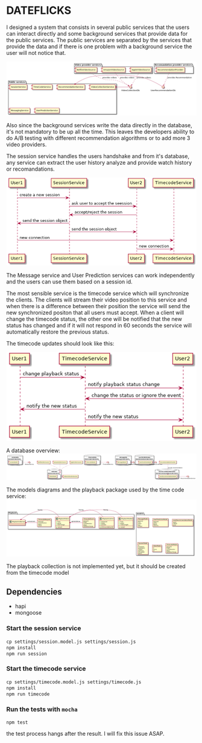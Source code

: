DATEFLICKS
==============


I designed a system that consists in several public services that the users can interact directly and some background services that provide data for the public services. The public services are separated by the services that provide the data and if there is one problem with a background service the user will not notice that.

![system overview](serviceOverview.png)

Also since the background services write the data directly in the database, it's not mandatory to be up all the time. This leaves the developers ability to do A/B testing with different recommendation algorithms or to add more 3 video providers.

The session service handles the users handshake and from it's database, any service can extract the user history analyze and provide watch history or recomandations.


![session handshake](serviceOverview_002.png)

The Message service and User Prediction services can work independently and the users can use them based on a session id.

The most sensible service is the timecode service which will synchronize the clients. The clients will stream their video position to this service and when there is a difference between their position the service will send the new synchronized positon that all users must accept. When a client will change the timecode status, the other one will be notified that the new status has changed and if it will not respond in 60 seconds the service will automatically restore the previous status.

The timecode updates should look like this:

![timecode updates](serviceOverview_003.png)

A database overview:
![database](serviceOverview_004.png)

The models diagrams and the playback package used by the time code service:
![models diagrams](serviceOverview_005.png)

The playback collection is not implemented yet, but it should be created from the timecode model

## Dependencies
  - hapi
  - mongoose
### Start the session service
```
cp settings/session.model.js settings/session.js
npm install
npm run session
```

### Start the timecode service
```
cp settings/timecode.model.js settings/timecode.js
npm install
npm run timecode
```

### Run the tests with `mocha`
```
npm test
```

the test process hangs after the result. I will fix this issue ASAP.
